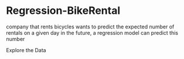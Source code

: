 # Regression-BikeRental

company that rents bicycles wants to predict the expected number of rentals on a given day in the future, a regression model can predict this number

Explore the Data
